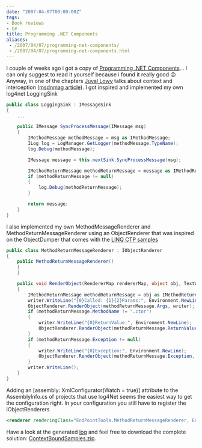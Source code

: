 ```yaml
---
date: "2007-04-07T00:00:00Z"
tags:
- Book reviews
- C#
title: Programming .NET Components
aliases:
 - /2007/04/07/programming-net-components/
 - /2007/04/07/programming-net-components.html
---
```

I couple of weeks ago i got a copy of [Programming .NET Components](http://www.oreilly.com/catalog/pnetcomp2/)... I can only suggest to read it yourself because i found it really good 😉 Anyway, in one of the chapters [Juval Lowy](http://www.oreillynet.com/pub/au/741) talks about context and interception ([msdnmag article](http://msdn.microsoft.com/msdnmag/issues/03/03/ContextsinNET/default.aspx)). I got inspired and implemented my own log4net LoggingSink

```csharp
public class LoggingSink : IMessageSink
{
	...

	public IMessage SyncProcessMessage(IMessage msg)
	{
		IMethodMessage methodMessage = msg as IMethodMessage;
		ILog log = LogManager.GetLogger(methodMessage.TypeName);
		log.Debug(methodMessage);

		IMessage message = this.nextSink.SyncProcessMessage(msg);

		IMethodReturnMessage methodReturnMessage = message as IMethodReturnMessage;
		if (methodReturnMessage != null)
		{
			log.Debug(methodReturnMessage);
		}

		return message;
	}
}
```

I also implemented my own MethodMessageRenderer and MethodReturnMessageRenderer using an ObjectRenderer that was inspired on the ObjectDumper that comes with the [LINQ CTP samples](http://blogs.msdn.com/charlie/archive/2007/03/01/february-ctp-now-available.aspx)

```csharp
public class MethodReturnMessageRenderer : IObjectRenderer
{
	public MethodReturnMessageRenderer()
	{
	}

	public void RenderObject(RendererMap rendererMap, object obj, TextWriter writer)
	{
		IMethodReturnMessage methodReturnMessage = obj as IMethodReturnMessage;
		writer.WriteLine("{0}Called: {1}{2}Params:", Environment.NewLine, methodReturnMessage.MethodName, Environment.NewLine);
		ObjectRenderer.RenderObject(methodReturnMessage.Args, writer);
		if (methodReturnMessage.MethodName != ".ctor")
		{
			writer.WriteLine("{0}ReturnValue:", Environment.NewLine);
			ObjectRenderer.RenderObject(methodReturnMessage.ReturnValue, writer);
		}
		if (methodReturnMessage.Exception != null)
		{
			writer.WriteLine("{0}Exception:", Environment.NewLine);
			ObjectRenderer.RenderObject(methodReturnMessage.Exception, writer);
		}
		writer.WriteLine();
	}
}
```

Adding an [assembly: XmlConfigurator(Watch = true)] attribute to the AssemblyInfo.cs of projects that use log4Net seems the easiest way to get the configuration right. In your configuration you still have to register the IObjectRenderers

```xml
<renderer renderingClass="EndPointTools.MethodReturnMessageRenderer, EndPointTools" renderedClass="System.Runtime.Remoting.Messaging.IMethodReturnMessage, mscorlib"/>
```

Have a look at the generated [log](http://www.timvw.be/wp-content/code/csharp/log4net.txt) and feel free to download the complete solution: [ContextBoundSamples.zip](http://www.timvw.be/wp-content/code/csharp/ContextBoundSamples.zip).

